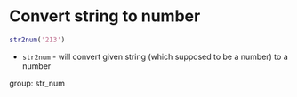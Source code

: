 # Convert string to number

```matlab
str2num('213')
```

- `str2num` - will convert given string (which supposed to be a number) to a number

group: str_num


